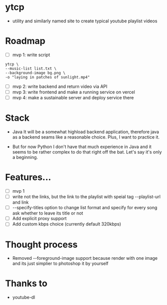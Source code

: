 # ytcp
- utility and similarly named site to create typical youtube playlist videos

# Roadmap

+ [ ] mvp 1: write script 
 ```
 ytcp \
 --music-list list.txt \ 
 --background-image bg.png \
 -o "laying in patches of sunlight.mp4"
 ``` 
+ [ ] mvp 2: write backend and return video via API
+ [ ] mvp 3: write frontend and make a running service on vercel
+ [ ] mvp 4: make a sustainable server and deploy service there

# Stack

- Java
It will be a somewhat highload backend application, therefore 
java as a backend seams like a reasonable choice. Plus, I want
to practice it. 

- But for now Python
I don't have that much experience in Java and it seems to be rather
complex to do that right off the bat. Let's say it's only a beginning.

# Features...

+ [ ] mvp 1
+ [ ] write not the links, but the link to the playlist with speial tag --playlist-url and link
+ [ ] --specify-titles option to change list format and specify for every song ask whether to leave its title or not 
+ [ ] Add explicit proxy support
+ [ ] Add custom kbps choice (currently default 320kbps)

# Thought process

- Removed --foreground-image support because render with one image and its just simplier to photoshop it by yourself

# Thanks to
- youtube-dl
